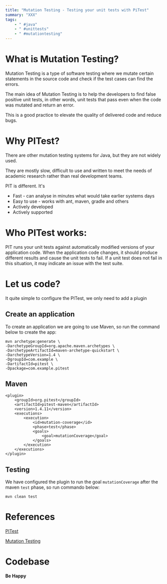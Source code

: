```yaml
---
title: "Mutation Testing - Testing your unit tests with PiTest"
summary: "XXX"
tags:
    - " #java"
    - " #unittests"
    - " #mutationtesting"
---
```


# What is Mutation Testing?

Mutation Testing is a type of software testing where we mutate certain statements in the source code and check if the test cases can find the errors.

The main idea of Mutation Testing is to help the developers to find false positive unit tests, in other words, unit tests that pass even when the code was mutated and return an error.

This is a good practice to elevate the quality of delivered code and reduce bugs.

# Why PITest?

There are other mutation testing systems for Java, but they are not widely used.

They are mostly slow, difficult to use and written to meet the needs of academic research rather than real development teams.

PIT is different. It's

* Fast - can analyse in minutes what would take earlier systems days
* Easy to use - works with ant, maven, gradle and others
* Actively developed
* Actively supported

# Who PITest works:

PIT runs your unit tests against automatically modified versions of your application code. When the application code changes, it should produce different results and cause the unit tests to fail. If a unit test does not fail in this situation, it may indicate an issue with the test suite.

# Let us code?

It quite simple to configure the PITest, we only need to add a plugin 

## Create an application

To create an application we are going to use Maven, so run the command below to create the app:

```
mvn archetype:generate \
-DarchetypeGroupId=org.apache.maven.archetypes \
-DarchetypeArtifactId=maven-archetype-quickstart \
-DarchetypeVersion=1.4 \
-DgroupId=com.example \
-DartifactId=pitest \
-Dpackage=com.example.pitest
```

## Maven

```
<plugin>
    <groupId>org.pitest</groupId>
    <artifactId>pitest-maven</artifactId>
    <version>1.4.11</version>
    <executions>
        <execution>
            <id>mutation-coverage</id>
            <phase>test</phase>
            <goals>
                <goal>mutationCoverage</goal>
            </goals>
        </execution>
    </executions>
</plugin>
```

## Testing

We have configured the plugin to run the goal `mutationCoverage` after the maven `test` phase, so run commando below: 

`mvn clean test`

# References

[PITest](https://pitest.org/)

[Mutation Testing](https://www.guru99.com/mutation-testing.html)

# Codebase

**Be Happy**